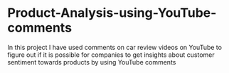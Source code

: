 # Product-Analysis-using-YouTube-comments
In this project I have used comments on car review videos on YouTube to figure out if it is possible for companies to get insights about customer sentiment towards products by using YouTube comments
